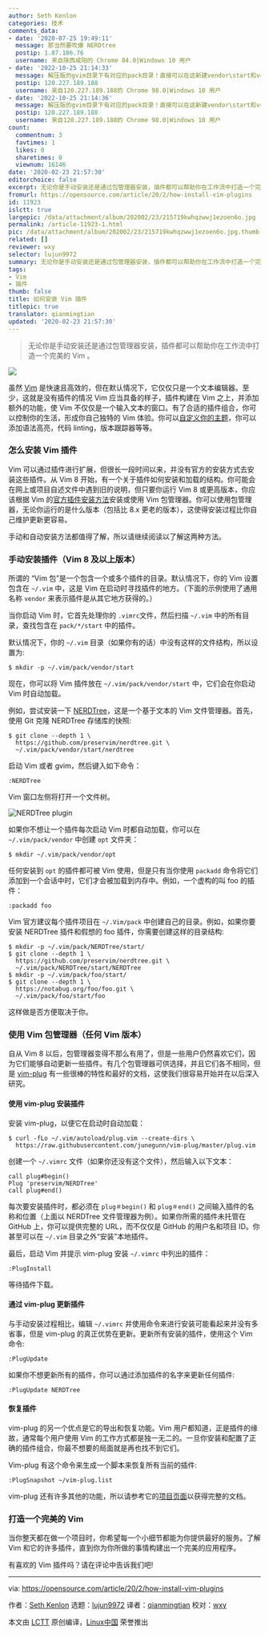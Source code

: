 ```yaml
---
author: Seth Kenlon
categories: 技术
comments_data:
- date: '2020-07-25 19:49:11'
  message: 那当然要吹爆 NERDtree
  postip: 1.87.186.76
  username: 来自陕西咸阳的 Chrome 84.0|Windows 10 用户
- date: '2022-10-25 21:14:33'
  message: 解压版的gvim目录下有对应的pack目录！直接可以在这新建vendor\start和vendor\opt文件夹！直接将解压后的插件选择性地放到其中一个文件夹即可！
  postip: 120.227.189.188
  username: 来自120.227.189.188的 Chrome 98.0|Windows 10 用户
- date: '2022-10-25 21:14:36'
  message: 解压版的gvim目录下有对应的pack目录！直接可以在这新建vendor\start和vendor\opt文件夹！直接将解压后的插件选择性地放到其中一个文件夹即可！
  postip: 120.227.189.188
  username: 来自120.227.189.188的 Chrome 98.0|Windows 10 用户
count:
  commentnum: 3
  favtimes: 1
  likes: 0
  sharetimes: 0
  viewnum: 16146
date: '2020-02-23 21:57:30'
editorchoice: false
excerpt: 无论你是手动安装还是通过包管理器安装，插件都可以帮助你在工作流中打造一个完美的 Vim 。
fromurl: https://opensource.com/article/20/2/how-install-vim-plugins
id: 11923
islctt: true
largepic: /data/attachment/album/202002/23/215719kwhqzwwj1ezoen6o.jpg
permalink: /article-11923-1.html
pic: /data/attachment/album/202002/23/215719kwhqzwwj1ezoen6o.jpg.thumb.jpg
related: []
reviewer: wxy
selector: lujun9972
summary: 无论你是手动安装还是通过包管理器安装，插件都可以帮助你在工作流中打造一个完美的 Vim 。
tags:
- Vim
- 插件
thumb: false
title: 如何安装 Vim 插件
titlepic: true
translator: qianmingtian
updated: '2020-02-23 21:57:30'
---
```



> 
> 无论你是手动安装还是通过包管理器安装，插件都可以帮助你在工作流中打造一个完美的 Vim 。
> 
> 
> 


![](/data/attachment/album/202002/23/215719kwhqzwwj1ezoen6o.jpg)


虽然 [Vim](https://www.vim.org/) 是快速且高效的，但在默认情况下，它仅仅只是一个文本编辑器。至少，这就是没有插件的情况 Vim 应当具备的样子，插件构建在 Vim 之上，并添加额外的功能，使 Vim 不仅仅是一个输入文本的窗口。有了合适的插件组合，你可以控制你的生活，形成你自己独特的 Vim 体验。你可以[自定义你的主题](https://opensource.com/article/19/12/colors-themes-vim)，你可以添加语法高亮，代码 linting，版本跟踪器等等。


### 怎么安装 Vim 插件


Vim 可以通过插件进行扩展，但很长一段时间以来，并没有官方的安装方式去安装这些插件。从 Vim 8 开始，有一个关于插件如何安装和加载的结构。你可能会在网上或项目自述文件中遇到旧的说明，但只要你运行 Vim 8 或更高版本，你应该根据 Vim 的[官方插件安装方法](https://github.com/vim/vim/blob/03c3bd9fd094c1aede2e8fe3ad8fd25b9f033053/runtime/doc/repeat.txt#L515)安装或使用 Vim 包管理器。你可以使用包管理器，无论你运行的是什么版本（包括比 8.x 更老的版本），这使得安装过程比你自己维护更新更容易。


手动和自动安装方法都值得了解，所以请继续阅读以了解这两种方法。


### 手动安装插件（Vim 8 及以上版本）


所谓的 “Vim 包”是一个包含一个或多个插件的目录。默认情况下，你的 Vim 设置包含在 `~/.vim` 中，这是 Vim 在启动时寻找插件的地方。（下面的示例使用了通用名称 `vendor` 来表示插件是从其它地方获得的。）


当你启动 Vim 时，它首先处理你的 `.vimrc`文件，然后扫描 `~/.vim` 中的所有目录，查找包含在 `pack/*/start` 中的插件。


默认情况下，你的 `~/.vim` 目录（如果你有的话）中没有这样的文件结构，所以设置为:



```
$ mkdir -p ~/.vim/pack/vendor/start
```

现在，你可以将 Vim 插件放在 `~/.vim/pack/vendor/start` 中，它们会在你启动 Vim 时自动加载。


例如，尝试安装一下 [NERDTree](https://github.com/preservim/nerdtree)，这是一个基于文本的 Vim 文件管理器。首先，使用 Git 克隆 NERDTree 存储库的快照:



```
$ git clone --depth 1 \
  https://github.com/preservim/nerdtree.git \
  ~/.vim/pack/vendor/start/nerdtree
```

启动 Vim 或者 gvim，然后键入如下命令：



```
:NERDTree
```

Vim 窗口左侧将打开一个文件树。


![NERDTree plugin](/data/attachment/album/202002/23/215736m48y99rsrj949jsy.jpg "NERDTree plugin")


如果你不想让一个插件每次启动 Vim 时都自动加载，你可以在 `~/.vim/pack/vendor` 中创建 `opt` 文件夹：



```
$ mkdir ~/.vim/pack/vendor/opt
```

任何安装到 `opt` 的插件都可被 Vim 使用，但是只有当你使用 `packadd` 命令将它们添加到一个会话中时，它们才会被加载到内存中。例如，一个虚构的叫 foo 的插件：



```
:packadd foo
```

Vim 官方建议每个插件项目在 `~/.Vim/pack` 中创建自己的目录。例如，如果你要安装 NERDTree 插件和假想的 foo 插件，你需要创建这样的目录结构:



```
$ mkdir -p ~/.vim/pack/NERDTree/start/
$ git clone --depth 1 \
  https://github.com/preservim/nerdtree.git \
  ~/.vim/pack/NERDTree/start/NERDTree
$ mkdir -p ~/.vim/pack/foo/start/
$ git clone --depth 1 \
  https://notabug.org/foo/foo.git \
  ~/.vim/pack/foo/start/foo
```

这样做是否方便取决于你。


### 使用 Vim 包管理器（任何 Vim 版本）


自从 Vim 8 以后，包管理器变得不那么有用了，但是一些用户仍然喜欢它们，因为它们能够自动更新一些插件。有几个包管理器可供选择，并且它们各不相同，但是 [vim-plug](https://github.com/junegunn/vim-plug) 有一些很棒的特性和最好的文档，这使我们很容易开始并在以后深入研究。


#### 使用 vim-plug 安装插件


安装 vim-plug，以便它在启动时自动加载：



```
$ curl -fLo ~/.vim/autoload/plug.vim --create-dirs \
  https://raw.githubusercontent.com/junegunn/vim-plug/master/plug.vim
```

创建一个 `~/.vimrc` 文件（如果你还没有这个文件），然后输入以下文本：



```
call plug#begin()
Plug 'preservim/NERDTree'
call plug#end()
```

每次要安装插件时，都必须在 `plug＃begin()` 和 `plug＃end()` 之间输入插件的名称和位置（上面以 NERDTree 文件管理器为例）。如果你所需的插件未托管在 GitHub 上，你可以提供完整的 URL，而不仅仅是 GitHub 的用户名和项目 ID。你甚至可以在 `~/.vim` 目录之外“安装”本地插件。


最后，启动 Vim 并提示 vim-plug 安装 `~/.vimrc` 中列出的插件：



```
:PlugInstall
```

等待插件下载。


#### 通过 vim-plug 更新插件


与手动安装过程相比，编辑 `~/.vimrc` 并使用命令来进行安装可能看起来并没有多省事，但是 vim-plug 的真正优势在更新。更新所有安装的插件，使用这个 Vim 命令:



```
:PlugUpdate
```

如果你不想更新所有的插件，你可以通过添加插件的名字来更新任何插件:



```
:PlugUpdate NERDTree
```

#### 恢复插件


vim-plug 的另一个优点是它的导出和恢复功能。Vim 用户都知道，正是插件的缘故，通常每个用户使用 Vim 的工作方式都是独一无二的。一旦你安装和配置了正确的插件组合，你最不想要的局面就是再也找不到它们。


Vim-plug 有这个命令来生成一个脚本来恢复所有当前的插件:



```
:PlugSnapshot ~/vim-plug.list
```

vim-plug 还有许多其他的功能，所以请参考它的[项目页面](https://github.com/junegunn/vim-plug)以获得完整的文档。


### 打造一个完美的 Vim


当你整天都在做一个项目时，你希望每一个小细节都能为你提供最好的服务。了解 Vim 和它的许多插件，直到你为你所做的事情构建出一个完美的应用程序。


有喜欢的 Vim 插件吗？请在评论中告诉我们吧!




---


via: <https://opensource.com/article/20/2/how-install-vim-plugins>


作者：[Seth Kenlon](https://opensource.com/users/seth) 选题：[lujun9972](https://github.com/lujun9972) 译者：[qianmingtian](https://github.com/qianmingtian) 校对：[wxy](https://github.com/wxy)


本文由 [LCTT](https://github.com/LCTT/TranslateProject) 原创编译，[Linux中国](https://linux.cn/) 荣誉推出